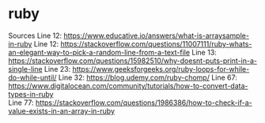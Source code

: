 # ruby

Sources
Line 12: https://www.educative.io/answers/what-is-arraysample-in-ruby
Line 12: https://stackoverflow.com/questions/11007111/ruby-whats-an-elegant-way-to-pick-a-random-line-from-a-text-file 
Line 13: https://stackoverflow.com/questions/15982510/why-doesnt-puts-print-in-a-single-line 
Line 23: https://www.geeksforgeeks.org/ruby-loops-for-while-do-while-until/ 
Line 32: https://blog.udemy.com/ruby-chomp/ 
Line 67: https://www.digitalocean.com/community/tutorials/how-to-convert-data-types-in-ruby  
Line 77: https://stackoverflow.com/questions/1986386/how-to-check-if-a-value-exists-in-an-array-in-ruby 
